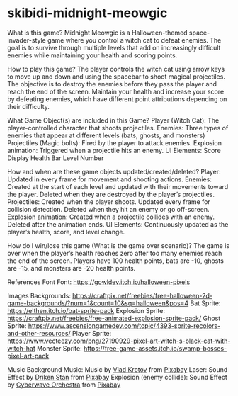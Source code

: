 # skibidi-midnight-meowgic


What is this game?
Midnight Meowgic is a Halloween-themed space-invader-style game where you control a witch cat to defeat enemies. The goal is to survive through multiple levels that add on increasingly difficult enemies while maintaining your health and scoring points.

How to play this game?
The player controls the witch cat using arrow keys to move up and down and using the spacebar to shoot magical projectiles. The objective is to destroy the enemies before they pass the player and reach the end of the screen. Maintain your health and increase your score by defeating enemies, which have different point attributions depending on their difficulty. 

What Game Object(s) are included in this Game?
Player (Witch Cat): The player-controlled character that shoots projectiles.
Enemies: Three types of enemies that appear at different levels (bats, ghosts, and monsters)
Projectiles (Magic bolts): Fired by the player to attack enemies.
Explosion animation: Triggered when a projectile hits an enemy.
UI Elements:
Score Display
Health Bar
Level Number

How and when are these game objects updated/created/deleted?
Player: Updated in every frame for movement and shooting actions.
Enemies: Created at the start of each level and updated with their movements toward the player. Deleted when they are destroyed by the player’s projectiles.
Projectiles: Created when the player shoots. Updated every frame for collision detection. Deleted when they hit an enemy or go off-screen.
Explosion animation: Created when a projectile collides with an enemy. Deleted after the animation ends.
UI Elements: Continuously updated as the player’s health, score, and level change.

How do I win/lose this game (What is the game over scenario)?
The game is over when the player’s health reaches zero after too many enemies reach the end of the screen. Players have 100 health points, bats are -10, ghosts are -15, and monsters are -20 health points. 


References
Font
Font: https://gowldev.itch.io/halloween-pixels 

Images
Backgrounds: https://craftpix.net/freebies/free-halloween-2d-game-backgrounds/?num=1&count=10&sq=halloween&pos=4 
Bat Sprite: https://elthen.itch.io/bat-sprite-pack 
Explosion Sprite: https://craftpix.net/freebies/free-animated-explosion-sprite-pack/ 
Ghost Sprite: https://www.ascensiongamedev.com/topic/4393-sprite-recolors-and-other-resources/ 
Player Sprite: https://www.vecteezy.com/png/27190929-pixel-art-witch-s-black-cat-with-witch-hat 
Monster Sprite: https://free-game-assets.itch.io/swamp-bosses-pixel-art-pack 

Music
Background Music: Music by <a href="https://pixabay.com/users/moodmode-33139253/?utm_source=link-attribution&utm_medium=referral&utm_campaign=music&utm_content=166454">Vlad Krotov</a> from <a href="https://pixabay.com//?utm_source=link-attribution&utm_medium=referral&utm_campaign=music&utm_content=166454">Pixabay</a> 
Laser: Sound Effect by <a href="https://pixabay.com/users/driken5482-45721595/?utm_source=link-attribution&utm_medium=referral&utm_campaign=music&utm_content=236669">Driken Stan</a> from <a href="https://pixabay.com//?utm_source=link-attribution&utm_medium=referral&utm_campaign=music&utm_content=236669">Pixabay</a> 
Explosion (enemy collide): Sound Effect by <a href="https://pixabay.com/users/cyberwaveorchestra-23801316/?utm_source=link-attribution&utm_medium=referral&utm_campaign=music&utm_content=241821">Cyberwave Orchestra</a> from <a href="https://pixabay.com/sound-effects//?utm_source=link-attribution&utm_medium=referral&utm_campaign=music&utm_content=241821">Pixabay</a> 

